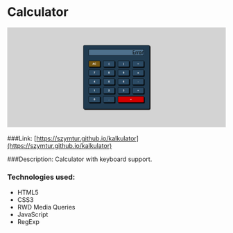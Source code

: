 # Calculator

![](image/layout.png)

###Link:
[https://szymtur.github.io/kalkulator](https://szymtur.github.io/kalkulator)

###Description:
Calculator with keyboard support.

### Technologies used:
- HTML5
- CSS3
- RWD Media Queries
- JavaScript
- RegExp